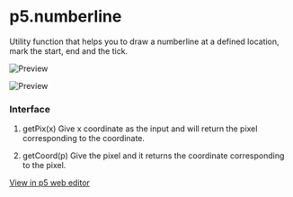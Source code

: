 # p5.numberline

Utility function that helps you to draw a numberline at a defined location, mark the start, end and the tick.

![Preview](https://i.ibb.co/tDsb265/Screenshot-from-2021-02-08-08-40-30.png)

![Preview](https://s2.gifyu.com/images/Peek-2021-02-08-08-52.gif)

### Interface

1. getPix(x)
Give x coordinate as the input and will return the pixel corresponding to the coordinate.

2. getCoord(p)
Give the pixel and it returns the coordinate corresponding to the pixel.

[View in p5 web editor](https://editor.p5js.org/jithunni.ks/sketches/PbV1OHyrk)
